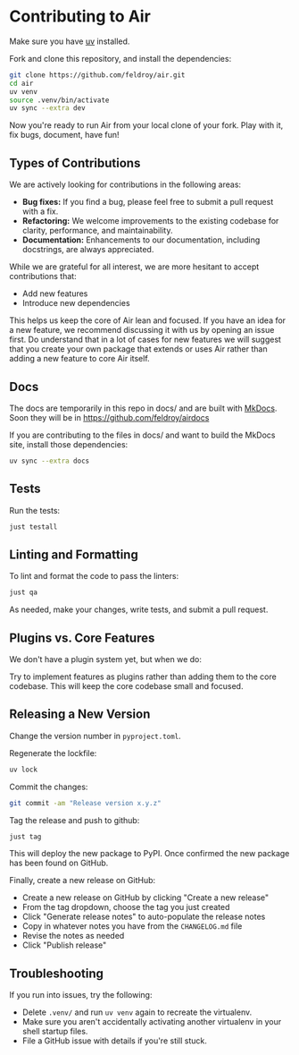 # Contributing to Air

Make sure you have [uv](https://docs.astral.sh/uv/getting-started/installation/) installed.

Fork and clone this repository, and install the dependencies:

```bash
git clone https://github.com/feldroy/air.git
cd air
uv venv
source .venv/bin/activate
uv sync --extra dev
```

Now you're ready to run Air from your local clone of your fork. Play with it, fix bugs, document, have fun!

## Types of Contributions

We are actively looking for contributions in the following areas:

*   **Bug fixes:** If you find a bug, please feel free to submit a pull request with a fix.
*   **Refactoring:** We welcome improvements to the existing codebase for clarity, performance, and maintainability.
*   **Documentation:** Enhancements to our documentation, including docstrings, are always appreciated.

While we are grateful for all interest, we are more hesitant to accept contributions that:

*   Add new features
*   Introduce new dependencies

This helps us keep the core of Air lean and focused. If you have an idea for a new feature, we recommend discussing it with us by opening an issue first. Do understand that in a lot of cases for new features we will suggest that you create your own package that extends or uses Air rather than adding a new feature to core Air itself.

## Docs

The docs are temporarily in this repo in docs/ and are built with [MkDocs](https://www.mkdocs.org/). Soon they will be in https://github.com/feldroy/airdocs

If you are contributing to the files in docs/ and want to build the MkDocs site, install those dependencies:

```sh
uv sync --extra docs
```

## Tests

Run the tests:

```bash
just testall
```

## Linting and Formatting

To lint and format the code to pass the linters:

```bash
just qa
```

As needed, make your changes, write tests, and submit a pull request.

## Plugins vs. Core Features

We don't have a plugin system yet, but when we do:

Try to implement features as plugins rather than adding them to the core codebase. This will keep the core codebase small and focused.

## Releasing a New Version

Change the version number in `pyproject.toml`.

Regenerate the lockfile:

```bash
uv lock
```

Commit the changes:

```sh
git commit -am "Release version x.y.z"
```

Tag the release and push to github:

```sh
just tag
```

This will deploy the new package to PyPI. Once confirmed the new package has been found on GitHub.

Finally, create a new release on GitHub:

* Create a new release on GitHub by clicking "Create a new release"
* From the tag dropdown, choose the tag you just created
* Click "Generate release notes" to auto-populate the release notes
* Copy in whatever notes you have from the `CHANGELOG.md` file
* Revise the notes as needed
* Click "Publish release"

## Troubleshooting

If you run into issues, try the following:

* Delete `.venv/` and run `uv venv` again to recreate the virtualenv.
* Make sure you aren't accidentally activating another virtualenv in your shell startup files.
* File a GitHub issue with details if you're still stuck.
